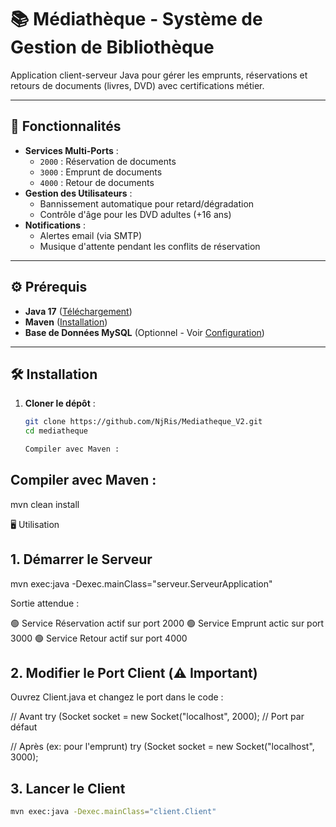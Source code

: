 # 📚 Médiathèque - Système de Gestion de Bibliothèque

Application client-serveur Java pour gérer les emprunts, réservations et retours de documents (livres, DVD) avec certifications métier.

---

## 🚀 Fonctionnalités

- **Services Multi-Ports** : 
  - `2000` : Réservation de documents  
  - `3000` : Emprunt de documents  
  - `4000` : Retour de documents  
- **Gestion des Utilisateurs** : 
  - Bannissement automatique pour retard/dégradation
  - Contrôle d'âge pour les DVD adultes (+16 ans)
- **Notifications** :
  - Alertes email (via SMTP)
  - Musique d'attente pendant les conflits de réservation

---

## ⚙️ Prérequis

- **Java 17** ([Téléchargement](https://www.oracle.com/java/technologies/javase-jdk17-downloads.html))
- **Maven** ([Installation](https://maven.apache.org/install.html))
- **Base de Données MySQL** (Optionnel - Voir [Configuration](#base-de-données))

---

## 🛠 Installation

1. **Cloner le dépôt** :
   ```bash
   git clone https://github.com/NjRis/Mediatheque_V2.git
   cd mediatheque

   Compiler avec Maven :

## Compiler avec Maven :
mvn clean install


🖥 Utilisation
## 1. Démarrer le Serveur

mvn exec:java -Dexec.mainClass="serveur.ServeurApplication"

Sortie attendue :

🟢 Service Réservation actif sur port 2000
🟢 Service Emprunt actic sur port 3000
🟢 Service Retour actif sur port 4000

## 2. Modifier le Port Client (⚠️ Important)
Ouvrez Client.java et changez le port dans le code :


// Avant
try (Socket socket = new Socket("localhost", 2000);  // Port par défaut

// Après (ex: pour l'emprunt)
try (Socket socket = new Socket("localhost", 3000);

## 3. Lancer le Client
```bash
mvn exec:java -Dexec.mainClass="client.Client"
